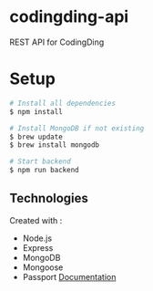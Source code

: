 # codingding-api
REST API for CodingDing

# Setup
```bash
# Install all dependencies
$ npm install

# Install MongoDB if not existing
$ brew update
$ brew install mongodb

# Start backend
$ npm run backend
```

## Technologies
Created with : 
* Node.js
* Express 
* MongoDB
* Mongoose
* Passport [Documentation](http://www.passportjs.org/)